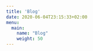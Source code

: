 ```yaml
---
title: 'Blog'
date: 2020-06-04T23:15:33+02:00
menu:
  main:
    name: "Blog"
    weight: 50
---
```



